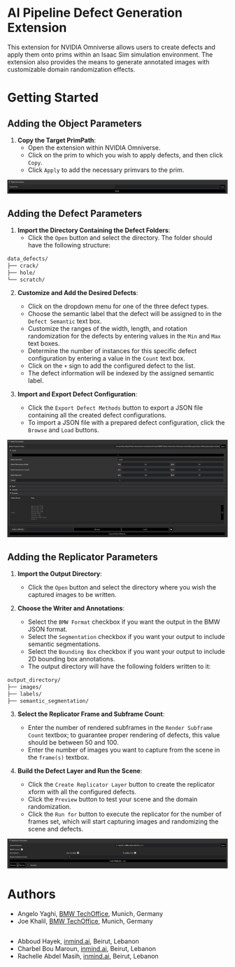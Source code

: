 # AI Pipeline Defect Generation Extension

This extension for NVIDIA Omniverse allows users to create defects and apply them onto prims within an Isaac Sim simulation environment. The extension also provides the means to generate annotated images with customizable domain randomization effects.

# Getting Started

## Adding the Object Parameters

1. **Copy the Target PrimPath**:
   - Open the extension within NVIDIA Omniverse.
   - Click on the prim to which you wish to apply defects, and then click `Copy`.
   - Click `Apply` to add the necessary primvars to the prim.

![Loading pc](./exts/defect.generation/data/extension_preview_1.png)

## Adding the Defect Parameters

1. **Import the Directory Containing the Defect Folders**:
   - Click the `Open` button and select the directory. The folder should have the following structure:

```
data_defects/
├── crack/
├── hole/
└── scratch/
```

2. **Customize and Add the Desired Defects**:
   - Click on the dropdown menu for one of the three defect types.
   - Choose the semantic label that the defect will be assigned to in the `Defect Semantic` text box.
   - Customize the ranges of the width, length, and rotation randomization for the defects by entering values in the `Min` and `Max` text boxes.
   - Determine the number of instances for this specific defect configuration by entering a value in the `Count` text box.
   - Click on the `+` sign to add the configured defect to the list.
   - The defect information will be indexed by the assigned semantic label.

3. **Import and Export Defect Configuration**:
   - Click the `Export Defect Methods` button to export a JSON file containing all the created defect configurations.
   - To import a JSON file with a prepared defect configuration, click the `Browse` and `Load` buttons.

![Loading pc](./exts/defect.generation/data/extension_preview_2.png)

## Adding the Replicator Parameters

1. **Import the Output Directory**:
   - Click the `Open` button and select the directory where you wish the captured images to be written.

2. **Choose the Writer and Annotations**:
   - Select the `BMW Format` checkbox if you want the output in the BMW JSON format.
   - Select the `Segmentation` checkbox if you want your output to include semantic segmentations.
   - Select the `Bounding Box` checkbox if you want your output to include 2D bounding box annotations.
   - The output directory will have the following folders written to it:

```
output_directory/
├── images/
├── labels/
├── semantic_segmentation/

```


3. **Select the Replicator Frame and Subframe Count**:
   - Enter the number of rendered subframes in the `Render Subframe Count` textbox; to guarantee proper rendering of defects, this value should be between 50 and 100.
   - Enter the number of images you want to capture from the scene in the `frame(s)` textbox.

4. **Build the Defect Layer and Run the Scene**:
   - Click the `Create Replicator Layer` button to create the replicator xform with all the configured defects.
   - Click the `Preview` button to test your scene and the domain randomization.
   - Click the `Run for` button to execute the replicator for the number of frames set, which will start capturing images and randomizing the scene and defects.

![Loading pc](./exts/defect.generation/data/extension_preview_3.png)

# Authors

- Angelo Yaghi, [BMW TechOffice](), Munich, Germany
- Joe Khalil, [BMW TechOffice](), Munich, Germany
##
- Abboud Hayek, [inmind.ai](https://inmind.ai/), Beirut, Lebanon
- Charbel Bou Maroun, [inmind.ai](https://inmind.ai/), Beirut, Lebanon
- Rachelle Abdel Masih, [inmind.ai](https://inmind.ai/), Beirut, Lebanon
